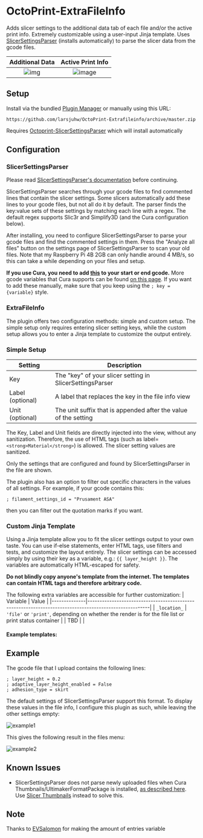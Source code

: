 # OctoPrint-ExtraFileInfo
Adds slicer settings to the additional data tab of each file and/or the active print info. Extremely customizable using a user-input Jinja template. Uses [SlicerSettingsParser](https://github.com/larsjuhw/OctoPrint-SlicerSettingsParser) (installs automatically) to parse the slicer data from the gcode files.

Additional Data | Active Print Info
:-:|:-:
![img](https://user-images.githubusercontent.com/39745476/166110980-ca65be31-cba5-4fcd-aba4-c384fdc39366.png) | ![image](https://user-images.githubusercontent.com/39745476/173201083-3b36083e-39a1-4831-8375-840848b16b6b.png)

## Setup

Install via the bundled [Plugin Manager](https://docs.octoprint.org/en/master/bundledplugins/pluginmanager.html)
or manually using this URL:

    https://github.com/larsjuhw/OctoPrint-Extrafileinfo/archive/master.zip

Requires [Octoprint-SlicerSettingsParser](https://github.com/larsjuhw/OctoPrint-SlicerSettingsParser) which will install automatically


## Configuration

### SlicerSettingsParser
Please read [SlicerSettingsParser's documentation](https://github.com/larsjuhw/OctoPrint-SlicerSettingsParser#configuration) before continuing.

SlicerSettingsParser searches through your gcode files to find commented lines that contain the slicer settings. Some slicers automatically add these lines to your gcode files, but not all do it by default. The parser finds the key:value sets of these settings by matching each line with a regex. The default regex supports Slic3r and Simplify3D (and the Cura configuration below).

After installing, you need to configure SlicerSettingsParser to parse your gcode files and find the commented settings in them. Press the "Analyze all files" button on the settings page of SlicerSettingsParser to scan your old files. Note that my Raspberry Pi 4B 2GB can only handle around 4 MB/s, so this can take a while depending on your files and setup.

**If you use Cura, you need to add [this](https://gist.github.com/larsjuhw/3db286b71d9c91ca7c72d3fd3325af9f) to your start or end gcode.** More gcode variables that Cura supports can be found [on this page](http://files.fieldofview.com/cura/Replacement_Patterns.html). If you want to add these manually, make sure that you keep using the `; key = {variable}` style.


### ExtraFileInfo
The plugin offers two configuration methods: simple and custom setup. The simple setup only requires entering slicer setting keys, while the custom setup allows you to enter a Jinja template to customize the output entirely.

### Simple Setup

| **Setting**      	| **Description**                                                 	|
|------------------	|-----------------------------------------------------------------	|
| Key              	| The "key" of your slicer setting in SlicerSettingsParser        	|
| Label (optional) 	| A label that replaces the key in the file info view             	|
| Unit (optional)  	| The unit suffix that is appended after the value of the setting 	|

The Key, Label and Unit fields are directly injected into the view, without any sanitization. Therefore, the use of HTML tags (such as label=`<strong>Material</strong>`) is allowed. The slicer setting values are sanitized.

Only the settings that are configured and found by SlicerSettingsParser in the file are shown.

The plugin also has an option to filter out specific characters in the values of all settings. For example, if your gcode contains this:

`; filament_settings_id = "Prusament ASA"`

then you can filter out the quotation marks if you want.


### Custom Jinja Template
Using a Jinja template allow you to fit the slicer settings output to your own taste. You can use if-else statements, enter HTML tags, use filters and tests, and customize the layout entirely. The slicer settings can be accessed simply by using their key as a variable, e.g.: `{{ layer_height }}`. The variables are automatically HTML-escaped for safety.

**Do not blindly copy anyone's template from the internet. The templates can contain HTML tags and therefore arbitrary code.**

The following extra variables are accessible for further customization:
| Variable     | Value                                                                                                 |
|--------------|-------------------------------------------------------------------------------------------------------|
| `_location_` | `'file'` or `'print'`, depending on whether the render is for the file list or print status container |
| TBD          |                                                                                                       |

#### Example templates:


## Example

The gcode file that I upload contains the following lines:

```
; layer_height = 0.2
; adaptive_layer_height_enabled = False
; adhesion_type = skirt
```
The default settings of SlicerSettingsParser support this format. To display these values in the file info, I configure this plugin as such, while leaving the other settings empty:

![example1](https://user-images.githubusercontent.com/39745476/173201388-6e957c01-3399-42fb-bbf7-db6241f13897.png)

This gives the following result in the files menu:

![example2](https://user-images.githubusercontent.com/39745476/167319851-153a04f6-fa25-4d85-8c32-e2345b508635.png)


## Known Issues

* SlicerSettingsParser does not parse newly uploaded files when Cura Thumbnails/UltimakerFormatPackage is installed, [as described here](https://github.com/tjjfvi/OctoPrint-SlicerSettingsParser/issues/7). Use [Slicer Thumbnails](https://plugins.octoprint.org/plugins/prusaslicerthumbnails/#cura) instead to solve this.

## Note
Thanks to [EVSalomon](https://github.com/EVSalomon) for making the amount of entries variable

